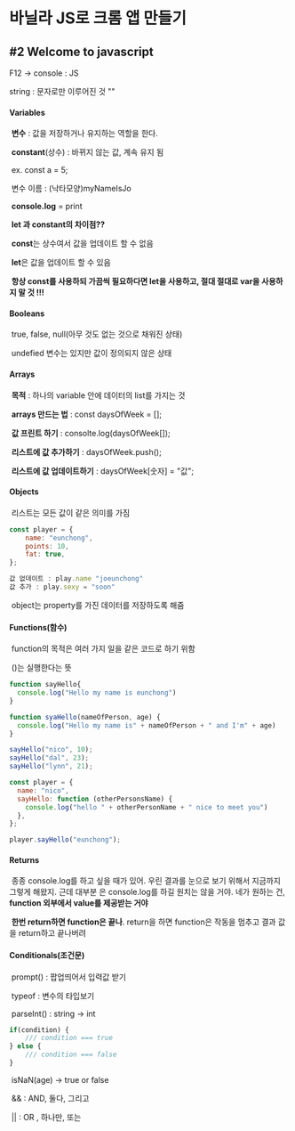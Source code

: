 # 바닐라 JS로 크롬 앱 만들기

## #2 Welcome to javascript

F12 -> console : JS

string : 문자로만 이루어진 것 ""



#### Variables

​	**변수** : 값을 저장하거나 유지하는 역할을 한다.

​	**constant**(상수) : 바뀌지 않는 값, 계속 유지 됨

​	ex. const a = 5;

​	변수 이름 : (낙타모양)myNameIsJo

​	**console.log** = print



​	**let 과 constant의 차이점??**

​	**const**는 상수여서 값을 업데이트 할 수 없음

​	**let**은 값을 업데이트 할 수 있음

​	**항상 const를 사용하되 가끔씩 필요하다면 let을 사용하고, 절대 절대로 var을 사용하지 말 것 !!!**



#### **Booleans**

​	true, false, null(아무 것도  없는 것으로 채워진 상태)

​	undefied 변수는 있지만 값이 정의되지 않은 상태



#### Arrays

​	**목적** : 하나의 variable 안에 데이터의 list를 가지는 것

​	**arrays 만드는 법** : const daysOfWeek = [];

​	**값 프린트 하기** : consolte.log(daysOfWeek[]); 

​	**리스트에 값 추가하기** : daysOfWeek.push();

​	**리스트에 값 업데이트하기** : daysOfWeek[숫자] = "값";



#### Objects

​	 리스트는 모든 값이 같은 의미를 가짐

```js
const player = {
    name: "eunchong",
    points: 10,
    fat: true, 
};

값 없데이트 : play.name "joeunchong"
값 추가 : play.sexy = "soon"
```

​	object는 property를 가진 데이터를 저장하도록 해줌



#### Functions(함수)

​	function의 목적은 여러 가지 일을 같은 코드로 하기 위함

​	()는 실행한다는 뜻

```js
function sayHello{
  console.log("Hello my name is eunchong")
}
```

```javascript
function syaHello(nameOfPerson, age) {
  console.log("Hello my name is" + nameOfPerson + " and I'm" + age)
}

sayHello("nico", 10);
sayHello("dal", 23);
sayHello("lynn", 21);
```

```javascript
const player = {
  name: "nico",
  sayHello: function (otherPersonsName) {
    console.log("hello " + otherPersonName + " nice to meet you")
  },
};

player.sayHello("eunchong");
```



#### Returns

​	종종 console.log를 하고 싶을 때가 있어. 우린 결과를 눈으로 보기 위해서 지금까지 그렇게 해왔지. 근데 대부분	은 console.log를 하길 원치는 않을 거야. 네가 원하는 건, **function 외부에서 value를 제공받는 거야**

​	**한번 return하면 function은 끝나**. return을 하면 function은 작동을 멈추고 결과 값을 return하고 끝나버려



#### Conditionals(조건문)

​	prompt() : 팝업띄어서 입력값 받기

​	typeof : 변수의 타입보기

​	parseInt() : string -> int

```js
if(condition) {
    /// condition === true
} else {
    /// condition === false
}
```

​	isNaN(age) -> true or false

​	&& : AND, 둘다, 그리고

​	|| : OR , 하나만, 또는

